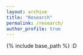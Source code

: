 ```yaml
---
layout: archive
title: "Research"
permalink: /research/
author_profile: true
---
```

{% include base_path %}
:D
